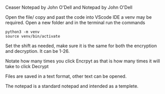 Ceaser Notepad by John O'Dell
and Notepad by John O'Dell

Open the file/ copy and past the code into VScode IDE
a venv may be required. Open a new folder and in the terminal run the commands

    python3 -m venv
    source venv/bin/activate

Set the shift as needed, make sure it is the same for both the encryption and decryption.
It can be 1-26.

Notate how many times you click Encrpyt as that is how many times it will take to click Decrypt

Files are saved in a text format, other text can be opened.

The notepad is a standard notepad and intended as a templete. 